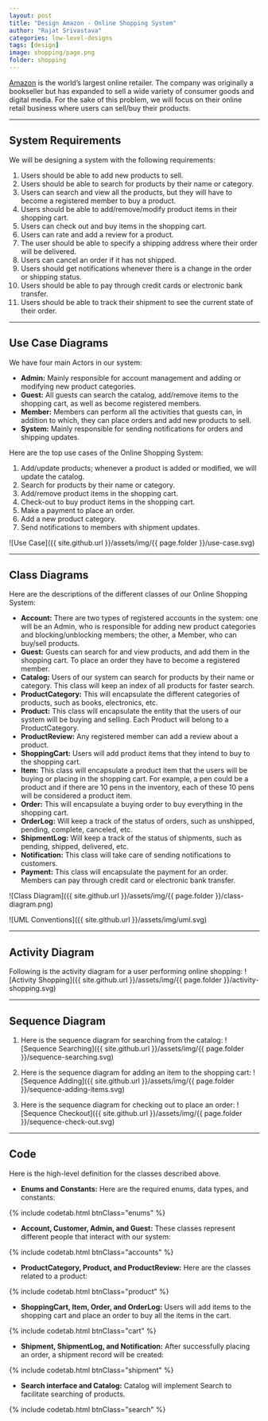 ```yaml
---
layout: post
title: "Design Amazon - Online Shopping System"
author: "Rajat Srivastava"
categories: low-level-designs
tags: [design]
image: shopping/page.png
folder: shopping
---
```


[Amazon](https://amazon.com) is the world’s largest online retailer. The company was originally a bookseller but has expanded to sell a wide variety of consumer goods and digital media. For the sake of this problem, we will focus on their online retail business where users can sell/buy their products.

---
## System Requirements
We will be designing a system with the following requirements:
1. Users should be able to add new products to sell.
2. Users should be able to search for products by their name or category.
3. Users can search and view all the products, but they will have to become a registered member to buy a product.
4. Users should be able to add/remove/modify product items in their shopping cart.
5. Users can check out and buy items in the shopping cart.
6. Users can rate and add a review for a product.
7. The user should be able to specify a shipping address where their order will be delivered.
8. Users can cancel an order if it has not shipped.
9. Users should get notifications whenever there is a change in the order or shipping status.
10. Users should be able to pay through credit cards or electronic bank transfer.
11. Users should be able to track their shipment to see the current state of their order.

---
## Use Case Diagrams
We have four main Actors in our system:

- **Admin:** Mainly responsible for account management and adding or modifying new product categories.
- **Guest:** All guests can search the catalog, add/remove items to the shopping cart, as well as become registered members.
- **Member:** Members can perform all the activities that guests can, in addition to which, they can place orders and add new products to sell.
- **System:** Mainly responsible for sending notifications for orders and shipping updates.

Here are the top use cases of the Online Shopping System:
1. Add/update products; whenever a product is added or modified, we will update the catalog.
2. Search for products by their name or category.
3. Add/remove product items in the shopping cart.
4. Check-out to buy product items in the shopping cart.
5. Make a payment to place an order.
6. Add a new product category.
7. Send notifications to members with shipment updates.

![Use Case]({{ site.github.url }}/assets/img/{{ page.folder }}/use-case.svg)

---
## Class Diagrams
Here are the descriptions of the different classes of our Online Shopping System:

- **Account:** There are two types of registered accounts in the system: one will be an Admin, who is responsible for adding new product categories and blocking/unblocking members; the other, a Member, who can buy/sell products.
- **Guest:** Guests can search for and view products, and add them in the shopping cart. To place an order they have to become a registered member.
- **Catalog:** Users of our system can search for products by their name or category. This class will keep an index of all products for faster search.
- **ProductCategory:** This will encapsulate the different categories of products, such as books, electronics, etc.
- **Product:** This class will encapsulate the entity that the users of our system will be buying and selling. Each Product will belong to a ProductCategory.
- **ProductReview:** Any registered member can add a review about a product.
- **ShoppingCart:** Users will add product items that they intend to buy to the shopping cart.
- **Item:** This class will encapsulate a product item that the users will be buying or placing in the shopping cart. For example, a pen could be a product and if there are 10 pens in the inventory, each of these 10 pens will be considered a product item.
- **Order:** This will encapsulate a buying order to buy everything in the shopping cart.
- **OrderLog:** Will keep a track of the status of orders, such as unshipped, pending, complete, canceled, etc.
- **ShipmentLog:** Will keep a track of the status of shipments, such as pending, shipped, delivered, etc.
- **Notification:** This class will take care of sending notifications to customers.
- **Payment:** This class will encapsulate the payment for an order. Members can pay through credit card or electronic bank transfer.

![Class Diagram]({{ site.github.url }}/assets/img/{{ page.folder }}/class-diagram.png)

![UML Conventions]({{ site.github.url }}/assets/img/uml.svg)

---
## Activity Diagram
Following is the activity diagram for a user performing online shopping:
![Activity Shopping]({{ site.github.url }}/assets/img/{{ page.folder }}/activity-shopping.svg)

---
## Sequence Diagram
1. Here is the sequence diagram for searching from the catalog:
![Sequence Searching]({{ site.github.url }}/assets/img/{{ page.folder }}/sequence-searching.svg)

2. Here is the sequence diagram for adding an item to the shopping cart:
![Sequence Adding]({{ site.github.url }}/assets/img/{{ page.folder }}/sequence-adding-items.svg)

3. Here is the sequence diagram for checking out to place an order:
![Sequence Checkout]({{ site.github.url }}/assets/img/{{ page.folder }}/sequence-check-out.svg)

---
## Code
Here is the high-level definition for the classes described above.

- **Enums and Constants:** Here are the required enums, data types, and constants:

{% include codetab.html btnClass="enums" %}

- **Account, Customer, Admin, and Guest:** These classes represent different people that interact with our system:

{% include codetab.html btnClass="accounts" %}

- **ProductCategory, Product, and ProductReview:** Here are the classes related to a product:

{% include codetab.html btnClass="product" %}

- **ShoppingCart, Item, Order, and OrderLog:** Users will add items to the shopping cart and place an order to buy all the items in the cart.

{% include codetab.html btnClass="cart" %}

- **Shipment, ShipmentLog, and Notification:** After successfully placing an order, a shipment record will be created:

{% include codetab.html btnClass="shipment" %}

- **Search interface and Catalog:** Catalog will implement Search to facilitate searching of products.

{% include codetab.html btnClass="search" %}